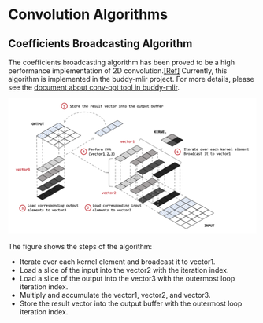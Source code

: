 # Convolution Algorithms

## Coefficients Broadcasting Algorithm

The coefficients broadcasting algorithm has been proved to be a high performance implementation of 2D convolution.[[Ref]](https://ieeexplore.ieee.org/abstract/document/8324097)
Currently, this algorithm is implemented in the buddy-mlir project.
For more details, please see the [document about conv-opt tool in buddy-mlir](https://github.com/buddy-compiler/buddy-mlir/blob/main/docs/conv-opt.md).

![Graph of the Coefficients Broadcasting Algorithm](./Images/CoefficientsBroadcasting.png)

The figure shows the steps of the algorithm:
- Iterate over each kernel element and broadcast it to vector1.
- Load a slice of the input into the vector2 with the iteration index.
- Load a slice of the output into the vector3 with the outermost loop iteration index.
- Multiply and accumulate the vector1, vector2, and vector3.
- Store the result vector into the output buffer with the outermost loop iteration index.
